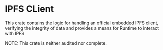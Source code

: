 # IPFS CLient

This crate contains the logic for handling an official embedded IPFS client, verifying the integrity of data and provides a means for Runtime to interact with IPFS

NOTE: This crate is neither audited nor complete.
